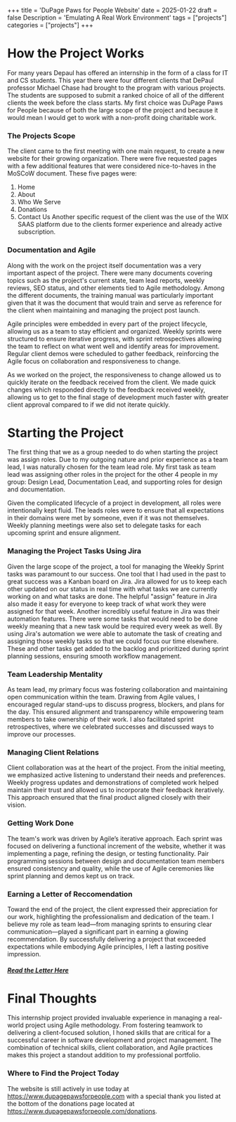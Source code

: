 +++
title = 'DuPage Paws for People Website'
date = 2025-01-22
draft = false
Description = 'Emulating A Real Work Environment'
tags = ["projects"]
categories = ["projects"]
+++
# How the Project Works
For many years Depaul has offered an internship in the form of a class for IT and CS students. This year there were four different clients that DePaul professor Michael Chase had brought to the program with various projects. The students are supposed to submit a ranked choice of all of the different clients the week before the class starts. My first choice was DuPage Paws for People because of both the large scope of the project and because it would mean I would get to work with a non-profit doing charitable work. 
### The Projects Scope
The client came to the first meeting with one main request, to create a new website for their growing organization. There were five requested pages with a few additional features that were considered nice-to-haves in the MoSCoW document. These five pages were: 
1. Home
2. About
3. Who We Serve
4. Donations
5. Contact Us
Another specific request of the client was the use of the WIX SAAS platform due to the clients former experience and already active subscription. 
### Documentation and Agile
Along with the work on the project itself documentation was a very important aspect of the project. There were many documents covering topics such as the project's current state, team lead reports, weekly reviews, SEO status, and other elements tied to Agile methodology. Among the different documents, the training manual was particularly important given that it was the document that would train and serve as reference for the client when maintaining and managing the project post launch.

Agile principles were embedded in every part of the project lifecycle, allowing us as a team to stay efficient and organized. Weekly sprints were structured to ensure iterative progress, with sprint retrospectives allowing the team to reflect on what went well and identify areas for improvement. Regular client demos were scheduled to gather feedback, reinforcing the Agile focus on collaboration and responsiveness to change.

As we worked on the project, the responsiveness to change allowed us to quickly iterate on the feedback received from the client. We made quick changes which responded directly to the feedback received weekly, allowing us to get to the final stage of development much faster with greater client approval compared to if we did not iterate quickly.

# Starting the Project
The first thing that we as a group needed to do when starting the project was assign roles. Due to my outgoing nature and prior experience as a team lead, I was naturally chosen for the team lead role. My first task as team lead was assigning other roles in the project for the other 4 people in my group: Design Lead, Documentation Lead, and supporting roles for design and documentation. 

Given the complicated lifecycle of a project in development, all roles were intentionally kept fluid. The leads roles were to ensure that all expectations in their domains were met by someone, even if it was not themselves. Weekly planning meetings were also set to delegate tasks for each upcoming sprint and ensure alignment.


### Managing the Project Tasks Using Jira
Given the large scope of the project, a tool for managing the Weekly Sprint tasks was paramount to our success. One tool that I had used in the past to great success was a Kanban board on Jira. Jira allowed for us to keep each other updated on our status in real time with what tasks we are currently working on and what tasks are done. The helpful "assign" feature in Jira also made it easy for everyone to keep track of what work they were assigned for that week. 
Another incredibly useful feature in Jira was their automation features. There were some tasks that would need to be done weekly meaning that a new task would be required every week as well. By using Jira's automation we were able to automate the task of creating and assigning those weekly tasks so that we could focus our time elsewhere. These and other tasks get added to the backlog and prioritized during sprint planning sessions, ensuring smooth workflow management.

### Team Leadership Mentality
As team lead, my primary focus was fostering collaboration and maintaining open communication within the team. Drawing from Agile values, I encouraged regular stand-ups to discuss progress, blockers, and plans for the day. This ensured alignment and transparency while empowering team members to take ownership of their work. I also facilitated sprint retrospectives, where we celebrated successes and discussed ways to improve our processes.

### Managing Client Relations
Client collaboration was at the heart of the project. From the initial meeting, we emphasized active listening to understand their needs and preferences. Weekly progress updates and demonstrations of completed work helped maintain their trust and allowed us to incorporate their feedback iteratively. This approach ensured that the final product aligned closely with their vision.

### Getting Work Done
The team's work was driven by Agile’s iterative approach. Each sprint was focused on delivering a functional increment of the website, whether it was implementing a page, refining the design, or testing functionality. Pair programming sessions between design and documentation team members ensured consistency and quality, while the use of Agile ceremonies like sprint planning and demos kept us on track.


### Earning a Letter of Reccomendation
Toward the end of the project, the client expressed their appreciation for our work, highlighting the professionalism and dedication of the team. I believe my role as team lead—from managing sprints to ensuring clear communication—played a significant part in earning a glowing recommendation. By successfully delivering a project that exceeded expectations while embodying Agile principles, I left a lasting positive impression.
##### [Read the Letter Here](/posts/letters-of-recommendation)

# Final Thoughts
This internship project provided invaluable experience in managing a real-world project using Agile methodology. From fostering teamwork to delivering a client-focused solution, I honed skills that are critical for a successful career in software development and project management. The combination of technical skills, client collaboration, and Agile practices makes this project a standout addition to my professional portfolio.

### Where to Find the Project Today
The website is still actively in use today at https://www.dupagepawsforpeople.com with a special thank you listed at the bottom of the donations page located at https://www.dupagepawsforpeople.com/donations.

